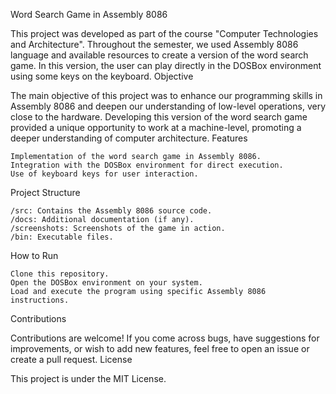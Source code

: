 Word Search Game in Assembly 8086

This project was developed as part of the course "Computer Technologies and Architecture". Throughout the semester, we used Assembly 8086 language and available resources to create a version of the word search game. In this version, the user can play directly in the DOSBox environment using some keys on the keyboard.
Objective

The main objective of this project was to enhance our programming skills in Assembly 8086 and deepen our understanding of low-level operations, very close to the hardware. Developing this version of the word search game provided a unique opportunity to work at a machine-level, promoting a deeper understanding of computer architecture.
Features

    Implementation of the word search game in Assembly 8086.
    Integration with the DOSBox environment for direct execution.
    Use of keyboard keys for user interaction.

Project Structure

    /src: Contains the Assembly 8086 source code.
    /docs: Additional documentation (if any).
    /screenshots: Screenshots of the game in action.
    /bin: Executable files.

How to Run

    Clone this repository.
    Open the DOSBox environment on your system.
    Load and execute the program using specific Assembly 8086 instructions.

Contributions

Contributions are welcome! If you come across bugs, have suggestions for improvements, or wish to add new features, feel free to open an issue or create a pull request.
License

This project is under the MIT License.
